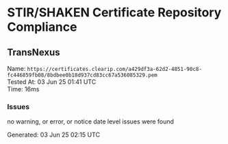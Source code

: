 # STIR/SHAKEN Certificate Repository Compliance

## TransNexus

Name: `https://certificates.clearip.com/a429df3a-62d2-4851-90c8-fc446859fb08/8bdbee0b18d937cd83cc67a536085329.pem`\
Tested At: 03 Jun 25 01:41 UTC\
Time: 16ms

### Issues

no warning, or error, or notice date level issues were found

Generated: 03 Jun 25 02:15 UTC